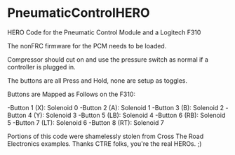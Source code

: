 # PneumaticControlHERO
HERO Code for the Pneumatic Control Module and a Logitech F310

The nonFRC firmware for the PCM needs to be loaded.

Compressor should cut on and use the pressure switch as normal if a controller is plugged in.

The buttons are all Press and Hold, none are setup as toggles.

Buttons are Mapped as Follows on the F310:

-Button 1 (X): Solenoid 0
-Button 2 (A): Solenoid 1
-Button 3 (B): Solenoid 2
-Button 4 (Y): Solenoid 3
-Button 5 (LB): Solenoid 4
-Button 6 (RB): Solenoid 5
-Button 7 (LT): Solenoid 6
-Button 8 (RT): Solenoid 7

Portions of this code were shamelessly stolen from Cross The Road Electronics examples.  Thanks CTRE folks, you're the real HEROs. ;)
